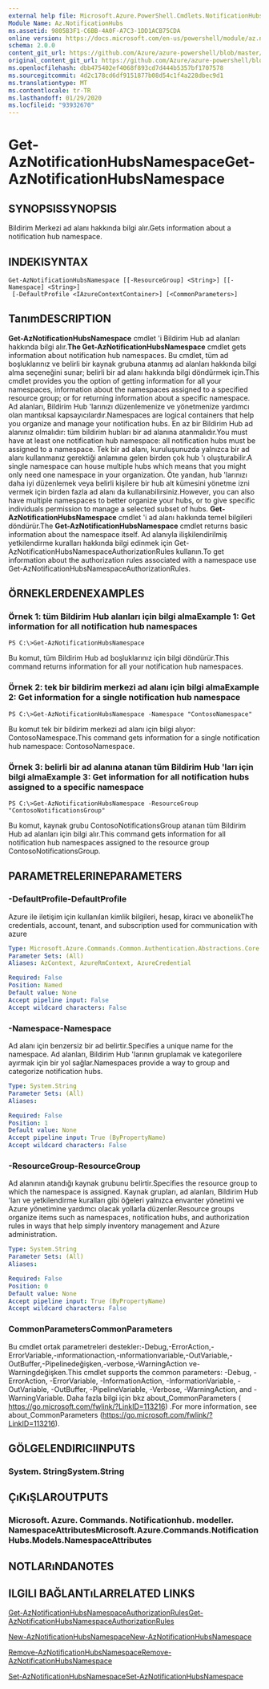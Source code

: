 ```yaml
---
external help file: Microsoft.Azure.PowerShell.Cmdlets.NotificationHubs.dll-Help.xml
Module Name: Az.NotificationHubs
ms.assetid: 9805B3F1-C6BB-4A0F-A7C3-1DD1ACB75CDA
online version: https://docs.microsoft.com/en-us/powershell/module/az.notificationhubs/get-aznotificationhubsnamespace
schema: 2.0.0
content_git_url: https://github.com/Azure/azure-powershell/blob/master/src/NotificationHubs/NotificationHubs/help/Get-AzNotificationHubsNamespace.md
original_content_git_url: https://github.com/Azure/azure-powershell/blob/master/src/NotificationHubs/NotificationHubs/help/Get-AzNotificationHubsNamespace.md
ms.openlocfilehash: dbb475402ef4068f893cd7d444b5357bf1707578
ms.sourcegitcommit: 4d2c178cd6df9151877b08d54c1f4a228dbec9d1
ms.translationtype: MT
ms.contentlocale: tr-TR
ms.lasthandoff: 01/29/2020
ms.locfileid: "93932670"
---
```

# <span data-ttu-id="d444b-101">Get-AzNotificationHubsNamespace</span><span class="sxs-lookup"><span data-stu-id="d444b-101">Get-AzNotificationHubsNamespace</span></span>

## <span data-ttu-id="d444b-102">SYNOPSIS</span><span class="sxs-lookup"><span data-stu-id="d444b-102">SYNOPSIS</span></span>
<span data-ttu-id="d444b-103">Bildirim Merkezi ad alanı hakkında bilgi alır.</span><span class="sxs-lookup"><span data-stu-id="d444b-103">Gets information about a notification hub namespace.</span></span>

## <span data-ttu-id="d444b-104">INDEKI</span><span class="sxs-lookup"><span data-stu-id="d444b-104">SYNTAX</span></span>

```
Get-AzNotificationHubsNamespace [[-ResourceGroup] <String>] [[-Namespace] <String>]
 [-DefaultProfile <IAzureContextContainer>] [<CommonParameters>]
```

## <span data-ttu-id="d444b-105">Tanım</span><span class="sxs-lookup"><span data-stu-id="d444b-105">DESCRIPTION</span></span>
<span data-ttu-id="d444b-106">**Get-AzNotificationHubsNamespace** cmdlet 'i Bildirim Hub ad alanları hakkında bilgi alır.</span><span class="sxs-lookup"><span data-stu-id="d444b-106">**The Get-AzNotificationHubsNamespace** cmdlet gets information about notification hub namespaces.</span></span>
<span data-ttu-id="d444b-107">Bu cmdlet, tüm ad boşluklarınız ve belirli bir kaynak grubuna atanmış ad alanları hakkında bilgi alma seçeneğini sunar; belirli bir ad alanı hakkında bilgi döndürmek için.</span><span class="sxs-lookup"><span data-stu-id="d444b-107">This cmdlet provides you the option of getting information for all your namespaces, information about the namespaces assigned to a specified resource group; or for returning information about a specific namespace.</span></span>
<span data-ttu-id="d444b-108">Ad alanları, Bildirim Hub 'larınızı düzenlemenize ve yönetmenize yardımcı olan mantıksal kapsayıcılardır.</span><span class="sxs-lookup"><span data-stu-id="d444b-108">Namespaces are logical containers that help you organize and manage your notification hubs.</span></span>
<span data-ttu-id="d444b-109">En az bir Bildirim Hub ad alanınız olmalıdır: tüm bildirim hubları bir ad alanına atanmalıdır.</span><span class="sxs-lookup"><span data-stu-id="d444b-109">You must have at least one notification hub namespace: all notification hubs must be assigned to a namespace.</span></span>
<span data-ttu-id="d444b-110">Tek bir ad alanı, kuruluşunuzda yalnızca bir ad alanı kullanmanız gerektiği anlamına gelen birden çok hub 'ı oluşturabilir.</span><span class="sxs-lookup"><span data-stu-id="d444b-110">A single namespace can house multiple hubs which means that you might only need one namespace in your organization.</span></span>
<span data-ttu-id="d444b-111">Öte yandan, hub 'larınızı daha iyi düzenlemek veya belirli kişilere bir hub alt kümesini yönetme izni vermek için birden fazla ad alanı da kullanabilirsiniz.</span><span class="sxs-lookup"><span data-stu-id="d444b-111">However, you can also have multiple namespaces to better organize your hubs, or to give specific individuals permission to manage a selected subset of hubs.</span></span>
<span data-ttu-id="d444b-112">**Get-AzNotificationHubsNamespace** cmdlet 'i ad alanı hakkında temel bilgileri döndürür.</span><span class="sxs-lookup"><span data-stu-id="d444b-112">The **Get-AzNotificationHubsNamespace** cmdlet returns basic information about the namespace itself.</span></span>
<span data-ttu-id="d444b-113">Ad alanıyla ilişkilendirilmiş yetkilendirme kuralları hakkında bilgi edinmek için Get-AzNotificationHubsNamespaceAuthorizationRules kullanın.</span><span class="sxs-lookup"><span data-stu-id="d444b-113">To get information about the authorization rules associated with a namespace use Get-AzNotificationHubsNamespaceAuthorizationRules.</span></span>

## <span data-ttu-id="d444b-114">ÖRNEKLERDEN</span><span class="sxs-lookup"><span data-stu-id="d444b-114">EXAMPLES</span></span>

### <span data-ttu-id="d444b-115">Örnek 1: tüm Bildirim Hub alanları için bilgi alma</span><span class="sxs-lookup"><span data-stu-id="d444b-115">Example 1: Get information for all notification hub namespaces</span></span>
```
PS C:\>Get-AzNotificationHubsNamespace
```

<span data-ttu-id="d444b-116">Bu komut, tüm Bildirim Hub ad boşluklarınız için bilgi döndürür.</span><span class="sxs-lookup"><span data-stu-id="d444b-116">This command returns information for all your notification hub namespaces.</span></span>

### <span data-ttu-id="d444b-117">Örnek 2: tek bir bildirim merkezi ad alanı için bilgi alma</span><span class="sxs-lookup"><span data-stu-id="d444b-117">Example 2: Get information for a single notification hub namespace</span></span>
```
PS C:\>Get-AzNotificationHubsNamespace -Namespace "ContosoNamespace"
```

<span data-ttu-id="d444b-118">Bu komut tek bir bildirim merkezi ad alanı için bilgi alıyor: ContosoNamespace.</span><span class="sxs-lookup"><span data-stu-id="d444b-118">This command gets information for a single notification hub namespace: ContosoNamespace.</span></span>

### <span data-ttu-id="d444b-119">Örnek 3: belirli bir ad alanına atanan tüm Bildirim Hub 'ları için bilgi alma</span><span class="sxs-lookup"><span data-stu-id="d444b-119">Example 3: Get information for all notification hubs assigned to a specific namespace</span></span>
```
PS C:\>Get-AzNotificationHubsNamespace -ResourceGroup "ContosoNotificationsGroup"
```

<span data-ttu-id="d444b-120">Bu komut, kaynak grubu ContosoNotificationsGroup atanan tüm Bildirim Hub ad alanları için bilgi alır.</span><span class="sxs-lookup"><span data-stu-id="d444b-120">This command gets information for all notification hub namespaces assigned to the resource group ContosoNotificationsGroup.</span></span>

## <span data-ttu-id="d444b-121">PARAMETRELERINE</span><span class="sxs-lookup"><span data-stu-id="d444b-121">PARAMETERS</span></span>

### <span data-ttu-id="d444b-122">-DefaultProfile</span><span class="sxs-lookup"><span data-stu-id="d444b-122">-DefaultProfile</span></span>
<span data-ttu-id="d444b-123">Azure ile iletişim için kullanılan kimlik bilgileri, hesap, kiracı ve abonelik</span><span class="sxs-lookup"><span data-stu-id="d444b-123">The credentials, account, tenant, and subscription used for communication with azure</span></span>

```yaml
Type: Microsoft.Azure.Commands.Common.Authentication.Abstractions.Core.IAzureContextContainer
Parameter Sets: (All)
Aliases: AzContext, AzureRmContext, AzureCredential

Required: False
Position: Named
Default value: None
Accept pipeline input: False
Accept wildcard characters: False
```

### <span data-ttu-id="d444b-124">-Namespace</span><span class="sxs-lookup"><span data-stu-id="d444b-124">-Namespace</span></span>
<span data-ttu-id="d444b-125">Ad alanı için benzersiz bir ad belirtir.</span><span class="sxs-lookup"><span data-stu-id="d444b-125">Specifies a unique name for the namespace.</span></span>
<span data-ttu-id="d444b-126">Ad alanları, Bildirim Hub 'larının gruplamak ve kategorilere ayırmak için bir yol sağlar.</span><span class="sxs-lookup"><span data-stu-id="d444b-126">Namespaces provide a way to group and categorize notification hubs.</span></span>

```yaml
Type: System.String
Parameter Sets: (All)
Aliases:

Required: False
Position: 1
Default value: None
Accept pipeline input: True (ByPropertyName)
Accept wildcard characters: False
```

### <span data-ttu-id="d444b-127">-ResourceGroup</span><span class="sxs-lookup"><span data-stu-id="d444b-127">-ResourceGroup</span></span>
<span data-ttu-id="d444b-128">Ad alanının atandığı kaynak grubunu belirtir.</span><span class="sxs-lookup"><span data-stu-id="d444b-128">Specifies the resource group to which the namespace is assigned.</span></span>
<span data-ttu-id="d444b-129">Kaynak grupları, ad alanları, Bildirim Hub 'ları ve yetkilendirme kuralları gibi öğeleri yalnızca envanter yönetimi ve Azure yönetimine yardımcı olacak yollarla düzenler.</span><span class="sxs-lookup"><span data-stu-id="d444b-129">Resource groups organize items such as namespaces, notification hubs, and authorization rules in ways that help simply inventory management and Azure administration.</span></span>

```yaml
Type: System.String
Parameter Sets: (All)
Aliases:

Required: False
Position: 0
Default value: None
Accept pipeline input: True (ByPropertyName)
Accept wildcard characters: False
```

### <span data-ttu-id="d444b-130">CommonParameters</span><span class="sxs-lookup"><span data-stu-id="d444b-130">CommonParameters</span></span>
<span data-ttu-id="d444b-131">Bu cmdlet ortak parametreleri destekler:-Debug,-ErrorAction,-ErrorVariable,-ınformationaction,-ınformationvariable,-OutVariable,-OutBuffer,-Pipelinedeğişken,-verbose,-WarningAction ve-Warningdeğişken.</span><span class="sxs-lookup"><span data-stu-id="d444b-131">This cmdlet supports the common parameters: -Debug, -ErrorAction, -ErrorVariable, -InformationAction, -InformationVariable, -OutVariable, -OutBuffer, -PipelineVariable, -Verbose, -WarningAction, and -WarningVariable.</span></span> <span data-ttu-id="d444b-132">Daha fazla bilgi için bkz about_CommonParameters ( https://go.microsoft.com/fwlink/?LinkID=113216) .</span><span class="sxs-lookup"><span data-stu-id="d444b-132">For more information, see about_CommonParameters (https://go.microsoft.com/fwlink/?LinkID=113216).</span></span>

## <span data-ttu-id="d444b-133">GÖLGELENDIRICI</span><span class="sxs-lookup"><span data-stu-id="d444b-133">INPUTS</span></span>

### <span data-ttu-id="d444b-134">System. String</span><span class="sxs-lookup"><span data-stu-id="d444b-134">System.String</span></span>

## <span data-ttu-id="d444b-135">ÇıKıŞLAR</span><span class="sxs-lookup"><span data-stu-id="d444b-135">OUTPUTS</span></span>

### <span data-ttu-id="d444b-136">Microsoft. Azure. Commands. Notificationhub. modeller. NamespaceAttributes</span><span class="sxs-lookup"><span data-stu-id="d444b-136">Microsoft.Azure.Commands.NotificationHubs.Models.NamespaceAttributes</span></span>

## <span data-ttu-id="d444b-137">NOTLARıNDA</span><span class="sxs-lookup"><span data-stu-id="d444b-137">NOTES</span></span>

## <span data-ttu-id="d444b-138">ILGILI BAĞLANTıLAR</span><span class="sxs-lookup"><span data-stu-id="d444b-138">RELATED LINKS</span></span>

[<span data-ttu-id="d444b-139">Get-AzNotificationHubsNamespaceAuthorizationRules</span><span class="sxs-lookup"><span data-stu-id="d444b-139">Get-AzNotificationHubsNamespaceAuthorizationRules</span></span>](./Get-AzNotificationHubsNamespaceAuthorizationRules.md)

[<span data-ttu-id="d444b-140">New-AzNotificationHubsNamespace</span><span class="sxs-lookup"><span data-stu-id="d444b-140">New-AzNotificationHubsNamespace</span></span>](./New-AzNotificationHubsNamespace.md)

[<span data-ttu-id="d444b-141">Remove-AzNotificationHubsNamespace</span><span class="sxs-lookup"><span data-stu-id="d444b-141">Remove-AzNotificationHubsNamespace</span></span>](./Remove-AzNotificationHubsNamespace.md)

[<span data-ttu-id="d444b-142">Set-AzNotificationHubsNamespace</span><span class="sxs-lookup"><span data-stu-id="d444b-142">Set-AzNotificationHubsNamespace</span></span>](./Set-AzNotificationHubsNamespace.md)



